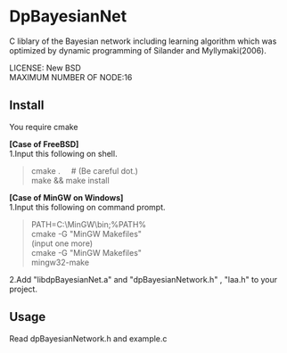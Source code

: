 DpBayesianNet
=============

C liblary of the Bayesian network including learning algorithm which was optimized by dynamic programming of Silander and Myllymaki(2006).   

LICENSE: New BSD  
MAXIMUM NUMBER OF NODE:16  

## Install
You require cmake

**[Case of FreeBSD]**  
1.Input this following on shell.  
> cmake . &nbsp;&nbsp;&nbsp;&nbsp;# (Be careful dot.)  
> make && make install
  
  
**[Case of MinGW on Windows]**  
1.Input this following on command prompt.  
> PATH=C:\MinGW\bin;%PATH%  
> cmake -G "MinGW Makefiles"  
(input one more)  
> cmake -G "MinGW Makefiles"  
> mingw32-make  

2.Add "libdpBayesianNet.a" and "dpBayesianNetwork.h" , "laa.h" to your project.

## Usage
Read dpBayesianNetwork.h and example.c
